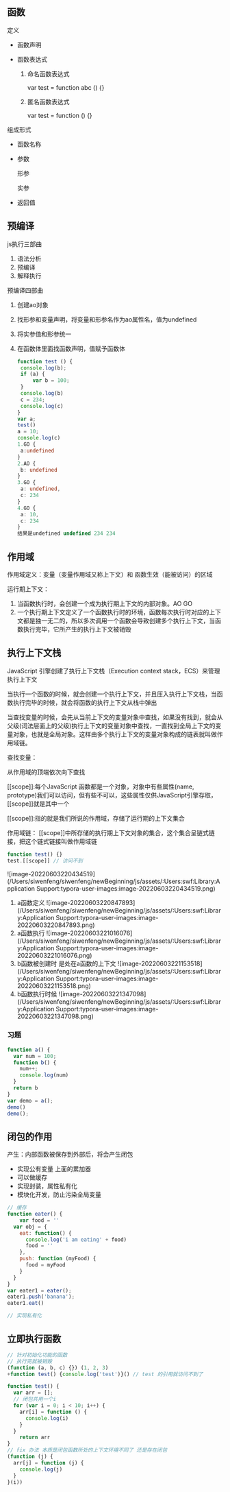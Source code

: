 ## 函数

定义

- 函数声明

- 函数表达式

  1. 命名函数表达式

     var test = function abc () {}

  2. 匿名函数表达式

     var test = function () {}

组成形式

- 函数名称

- 参数

  形参

  实参

- 返回值



## 预编译

js执行三部曲

1. 语法分析
2. 预编译
3. 解释执行



预编译四部曲

1. 创建ao对象

2. 找形参和变量声明，将变量和形参名作为ao属性名，值为undefined

3. 将实参值和形参统一

4. 在函数体里面找函数声明，值赋予函数体

   

   ```ts
   function test () {
   	console.log(b);
   	if (a) {
   		var b = 100;
   	}
   	console.log(b)
   	c = 234;
   	console.log(c)
   }
   var a;
   test()
   a = 10;
   console.log(c)
   1.GO {
   	a:undefined
   }
   2.AO {
   	b: undefined
   }
   3.GO {
   	a: undefined,
   	c: 234
   }
   4.GO {
   	a: 10,
   	c: 234
   }
   结果是undefined undefined 234 234
   ```


## 作用域

作用域定义：变量（变量作用域又称上下文）和 函数生效（能被访问）的区域

运行期上下文：

1. 当函数执行时，会创建一个成为执行期上下文的内部对象。AO GO
2. 一个执行期上下文定义了一个函数执行时的环境，函数每次执行时对应的上下文都是独一无二的，所以多次调用一个函数会导致创建多个执行上下文，当函数执行完毕，它所产生的执行上下文被销毁

## 执行上下文栈

 JavaScript 引擎创建了执行上下文栈（Execution context stack，ECS）来管理执行上下文

当执行一个函数的时候，就会创建一个执行上下文，并且压入执行上下文栈，当函数执行完毕的时候，就会将函数的执行上下文从栈中弹出

当查找变量的时候，会先从当前上下文的变量对象中查找，如果没有找到，就会从父级(词法层面上的父级)执行上下文的变量对象中查找，一直找到全局上下文的变量对象，也就是全局对象。这样由多个执行上下文的变量对象构成的链表就叫做作用域链。



查找变量：

从作用域的顶端依次向下查找

[[scope]]:每个JavaScript 函数都是一个对象，对象中有些属性(name, prototype)我们可以访问，但有些不可以，这些属性仅供JavaScript引擎存取，[[scope]]就是其中一个

[[scope]]:指的就是我们所说的作用域，存储了运行期的上下文集合

作用域链： [[scope]]中所存储的执行期上下文对象的集合，这个集合呈链式链接，把这个链式链接叫做作用域链

```javascript
function test() {}
test.[[scope]] // 访问不到
```

![image-20220603220434519](/Users/siwenfeng/siwenfeng/newBeginning/js/assets/:Users:swf:Library:Application Support:typora-user-images:image-20220603220434519.png)

1. a函数定义
    ![image-20220603220847893](/Users/siwenfeng/siwenfeng/newBeginning/js/assets/:Users:swf:Library:Application Support:typora-user-images:image-20220603220847893.png)
2. a函数执行
    ![image-20220603221016076](/Users/siwenfeng/siwenfeng/newBeginning/js/assets/:Users:swf:Library:Application Support:typora-user-images:image-20220603221016076.png)
3. b函数被创建时 是处在a函数的上下文
    ![image-20220603221153518](/Users/siwenfeng/siwenfeng/newBeginning/js/assets/:Users:swf:Library:Application Support:typora-user-images:image-20220603221153518.png)
4. b函数执行时候
    ![image-20220603221347098](/Users/siwenfeng/siwenfeng/newBeginning/js/assets/:Users:swf:Library:Application Support:typora-user-images:image-20220603221347098.png)

### 习题

```javascript
function a() {
  var num = 100;
  function b() {
    num++;
    console.log(num)
  }
  return b
}
var demo = a();
demo()
demo();
```

## 闭包的作用

产生：内部函数被保存到外部后，将会产生闭包

- 实现公有变量 上面的累加器
- 可以做缓存
- 实现封装，属性私有化
- 模块化开发，防止污染全局变量

```javascript
// 缓存
function eater() {
	var food = ''
  var obj = {
    eat: function() {
      console.log('i am eating' + food)
      food = ''
    },
    push: function (myFood) {
      food = myFood
    }
  }
}
var eater1 = eater();
eater1.push('banana');
eater1.eat()
```

```javascript
// 实现私有化
```

## 立即执行函数

```javascript
// 针对初始化功能的函数
// 执行完就被销毁
(function (a, b, c) {}) (1, 2, 3)
+function test() {console.log('test')}() // test 的引用就访问不到了

function test() {
  var arr = [];
  // 闭包共用一个i
  for (var i = 0; i < 10; i++) {
    arr[i] = function () {
      console.log(i)
    }
  }
    return arr
}
// fix 办法 本质是闭包函数所处的上下文环境不同了 还是存在闭包
(function (j) {
  arr[j] = function (j) {
    console.log(j)
  }
}(i))
```